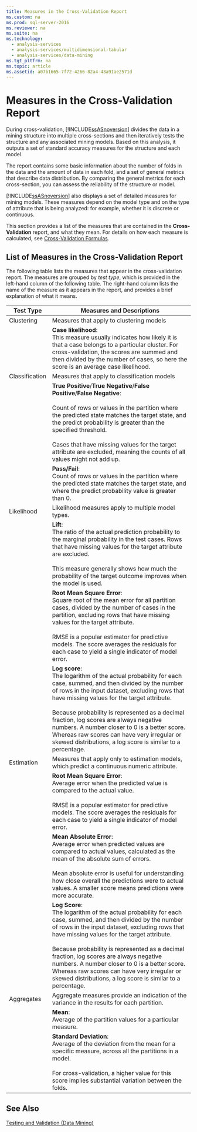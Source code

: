 ```yaml
---
title: Measures in the Cross-Validation Report
ms.custom: na
ms.prod: sql-server-2016
ms.reviewer: na
ms.suite: na
ms.technology: 
  - analysis-services
  - analysis-services/multidimensional-tabular
  - analysis-services/data-mining
ms.tgt_pltfrm: na
ms.topic: article
ms.assetid: a07b1665-7f72-4266-82a4-43a91ae2571d
---
```

# Measures in the Cross-Validation Report
  During cross\-validation, [!INCLUDE[ssASnoversion](../../Token/Other/ssASnoversion_md.md)] divides the data in a mining structure into multiple cross\-sections and then iteratively tests the structure and any associated mining models. Based on this analysis, it outputs a set of standard accuracy measures for the structure and each model.  
  
 The report contains some basic information about the number of folds in the data and the amount of data in each fold, and a set of general metrics that describe data distribution. By comparing the general metrics for each cross\-section, you can assess the reliability of the structure or model.  
  
 [!INCLUDE[ssASnoversion](../../Token/Other/ssASnoversion_md.md)] also displays a set of detailed measures for mining models. These measures depend on the model type and on the type of attribute that is being analyzed: for example, whether it is discrete or continuous.  
  
 This section provides a list of the measures that are contained in the **Cross\-Validation** report, and what they mean. For details on how each measure is calculated, see [Cross-Validation Formulas](../../Topics/TopicNameNotContainA/Cross-Validation-Formulas.md).  
  
## List of Measures in the Cross\-Validation Report  
 The following table lists the measures that appear in the cross\-validation report. The measures are grouped by *test type*, which is provided in the left\-hand column of the following table. The right\-hand column lists the name of the measure as it appears in the report, and provides a brief explanation of what it means.  
  
|Test Type|Measures and Descriptions|  
|---------------|-------------------------------|  
|Clustering|Measures that apply to clustering models|  
||**Case likelihood**:<br />                      This measure usually indicates how likely it is that a case belongs to a particular cluster. For cross\-validation, the scores are summed and then divided by the number of cases, so here the score is an average case likelihood.|  
|Classification|Measures that apply to classification models|  
||**True Positive**\/**True Negative**\/**False Positive**\/**False Negative**:<br /><br /> Count of rows or values in the partition where the predicted state matches the target state, and the predict probability is greater than the specified threshold.<br /><br /> Cases that have missing values for the target attribute are excluded, meaning the counts of all values might not add up.|  
||**Pass\/Fail**:<br />                      Count of rows or values in the partition where the predicted state matches the target state, and where the predict probability value is greater than 0.|  
|Likelihood|Likelihood measures apply to multiple model types.|  
||**Lift**:<br />                      The ratio of the actual prediction probability to the marginal probability in the test cases. Rows that have missing values for the target attribute are excluded.<br /><br /> This measure generally shows how much the probability of the target outcome improves when the model is used.|  
||**Root Mean Square Error**:<br />                      Square root of the mean error for all partition cases, divided by the number of cases in the partition, excluding rows that have missing values for the target attribute.<br /><br /> RMSE is a popular estimator for predictive models. The score averages the residuals for each case to yield a single indicator of model error.|  
||**Log score**:<br />                      The logarithm of the actual probability for each case, summed, and then divided by the number of rows in the input dataset, excluding rows that have missing values for the target attribute.<br /><br /> Because probability is represented as a decimal fraction, log scores are always negative numbers. A number closer to 0 is a better score. Whereas raw scores can have very irregular or skewed distributions, a log score is similar to a percentage.|  
|Estimation|Measures that apply only to estimation models, which predict a continuous numeric attribute.|  
||**Root Mean Square Error**:<br />                      Average error when the predicted value is compared to the actual value.<br /><br /> RMSE is a popular estimator for predictive models. The score averages the residuals for each case to yield a single indicator of model error.|  
||**Mean Absolute Error**:<br />                      Average error when predicted values are compared to actual values, calculated as the mean of the absolute sum of errors.<br /><br /> Mean absolute error is useful for understanding how close overall the predictions were to actual values. A smaller score means predictions were more accurate.|  
||**Log Score**:<br />                      The logarithm of the actual probability for each case, summed, and then divided by the number of rows in the input dataset, excluding rows that have missing values for the target attribute.<br /><br /> Because probability is represented as a decimal fraction, log scores are always negative numbers. A number closer to 0 is a better score. Whereas raw scores can have very irregular or skewed distributions, a log score is similar to a percentage.|  
|Aggregates|Aggregate measures provide an indication of the variance in the results for each partition.|  
||**Mean**:<br />                      Average of the partition values for a particular measure.|  
||**Standard Deviation**:<br />                      Average of the deviation from the mean for a specific measure, across all the partitions in a model.<br /><br /> For cross\-validation, a higher value for this score implies substantial variation between the folds.|  
  
## See Also  
 [Testing and Validation &#40;Data Mining&#41;](../../Topics/TopicNameNotContainA/Testing-and-Validation--Data-Mining-.md)  
  
  